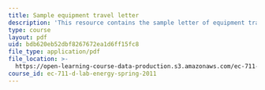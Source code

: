 ```yaml
---
title: Sample equipment travel letter
description: 'This resource contains the sample letter of equipment travel. '
type: course
layout: pdf
uid: bdb620eb52dbf8267672ea1d6ff15fc8
file_type: application/pdf
file_location: >-
  https://open-learning-course-data-production.s3.amazonaws.com/ec-711-d-lab-energy-spring-2011/bdb620eb52dbf8267672ea1d6ff15fc8_MITEC_711S11_trip_ltr.pdf
course_id: ec-711-d-lab-energy-spring-2011
---
```

